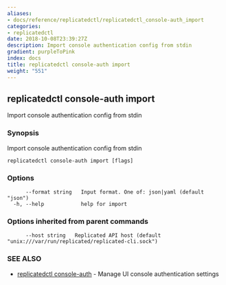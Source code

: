 ```yaml
---
aliases:
- docs/reference/replicatedctl/replicatedctl_console-auth_import
categories:
- replicatedctl
date: 2018-10-08T23:39:27Z
description: Import console authentication config from stdin
gradient: purpleToPink
index: docs
title: replicatedctl console-auth import
weight: "551"
---
```


## replicatedctl console-auth import

Import console authentication config from stdin

### Synopsis

Import console authentication config from stdin

```
replicatedctl console-auth import [flags]
```

### Options

```
      --format string   Input format. One of: json|yaml (default "json")
  -h, --help            help for import
```

### Options inherited from parent commands

```
      --host string   Replicated API host (default "unix:///var/run/replicated/replicated-cli.sock")
```

### SEE ALSO

* [replicatedctl console-auth](/api/replicatedctl/replicatedctl_console-auth/)	 - Manage UI console authentication settings

